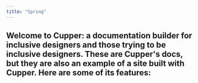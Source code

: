 ```yaml
---
title: "Spring"
---
```


## Welcome to **Cupper**: a documentation builder for inclusive designers and those trying to be inclusive designers. These are **Cupper's** docs, but they are also an example of a site built with **Cupper**. Here are some of its features:

